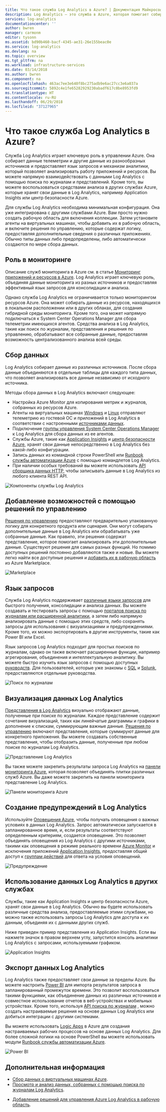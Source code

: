 ```yaml
---
title: Что такое служба Log Analytics в Azure? | Документация Майкрософт
description: Log Analytics — это служба в Azure, которая помогает собирать и анализировать операционные данные, формируемые ресурсами в облачных и локальных средах.  В этой статье приводится краткий обзор различных компонентов службы Log Analytics и ссылки на подробные материалы.
services: log-analytics
documentationcenter: ''
author: bwren
manager: carmonm
editor: tysonn
ms.assetid: bd90b460-bacf-4345-ae31-26e155beac0e
ms.service: log-analytics
ms.devlang: na
ms.topic: overview
ms.tgt_pltfrm: na
ms.workload: infrastructure-services
ms.date: 03/14/2018
ms.author: bwren
ms.component: na
ms.openlocfilehash: 463ac7ee3e640f8bc275adb9e6ac27cc3e6a037a
ms.sourcegitcommit: 5892c4e1fe65282929230abadf617c0be8953fd9
ms.translationtype: HT
ms.contentlocale: ru-RU
ms.lasthandoff: 06/29/2018
ms.locfileid: "37127965"
---
```

# <a name="what-is-azure-log-analytics"></a>Что такое служба Log Analytics в Azure?
Служба Log Analytics играет ключевую роль в управлении Azure. Она собирает данные телеметрии и другие данные из разнообразных источников и предоставляет язык запросов и механизм аналитики, который позволяет анализировать работу приложений и ресурсов.  Вы можете напрямую взаимодействовать с данными Log Analytics с помощью поиска по журналам и представлений. Кроме того, вы можете воспользоваться средствами анализа в других службах Azure, которые хранят свои данные в Log Analytics, например Application Insights или центр безопасности Azure.  

Для службы Log Analytics необходима минимальная конфигурация. Она уже интегрирована с другими службами Azure.  Вам просто нужно создать рабочую область для включения коллекции.  Затем установите агенты на виртуальных машинах, чтобы добавить их в рабочую область, и включите решения по управлению, которые содержат логику, предоставляя дополнительные сведения о различных приложениях.  Обычно типы данных либо предопределены, либо автоматически создаются по мере сбора данных.


## <a name="role-in-monitoring"></a>Роль в мониторинге

Описание служб мониторинга в Azure см. в статье [Мониторинг приложений и ресурсов в Azure](../monitoring-and-diagnostics/monitoring-overview.md).  Log Analytics играет ключевую роль, объединяя данные мониторинга из разных источников и предоставляя эффективный язык запросов для консолидации и анализа.  

Однако служба Log Analytics не ограничивается только мониторингом ресурсов Azure.  Она может собирать данные из ресурсов, находящихся в локальном расположении или в других облаках, для создания гибридной среды мониторинга. Кроме того, она может напрямую подключаться к System Center Operations Manager для сбора телеметрии имеющихся агентов.  Средства анализа в Log Analytics, такие как поиск по журналам, представления и решения по управлению, обрабатывают все собранные данные, предоставляя возможность централизованного анализа всей среды.



## <a name="data-collection"></a>Сбор данных
Log Analytics собирает данные из различных источников.  После сбора данные объединяются в отдельные таблицы для каждого типа данных, что позволяет анализировать все данные независимо от исходного источника.

Методы сбора данных в Log Analytics включают следующее:

- Настройка Azure Monitor для копирования метрик и журналов, собранных из ресурсов Azure.
- Агенты на виртуальных машинах [Windows](log-analytics-windows-agent.md) и [Linux](log-analytics-linux-agents.md) отправляют телеметрию из гостевой ОС и приложений в Log Analytics в соответствии с настроенными [источниками данных](log-analytics-data-sources.md).  
- Подключение [группы управления System Center Operations Manager](log-analytics-om-agents.md) к Log Analytics для сбора данных из ее агентов.
- Службы Azure, такие как [Application Insights](https://docs.microsoft.com/azure/application-insights/) и [центр безопасности Azure](https://docs.microsoft.com/azure/security-center/), хранят свои данные непосредственно в Log Analytics без какой-либо конфигурации.
- Запись данных из командной строки PowerShell или [Runbook службы автоматизации Azure](../automation/automation-runbook-types.md) с помощью командлетов Log Analytics.
- При наличии особых требований вы можете использовать [API сборщика данных HTTP](log-analytics-data-collector-api.md), чтобы записывать данные в Log Analytics из любого клиента REST API.


![Компоненты службы Log Analytics](media/log-analytics-overview/collecting-data.png)

## <a name="add-functionality-with-management-solutions"></a>Добавление возможностей с помощью решений по управлению
[Решения по управлению](log-analytics-add-solutions.md) предоставляют предварительно упакованную логику для конкретного продукта или сценария.  Они могут собирать дополнительные данные в Log Analytics или обрабатывать уже собранные данные.  Как правило, эти решения содержат представление, которое помогает анализировать эти дополнительные данные.  Существуют решения для самых разных функций. Но помимо доступных решений постоянно добавляются также и новые.  Вы можете легко найти все доступные решения и [добавить их в рабочую область](log-analytics-add-solutions.md) из Azure Marketplace.  

![Marketplace](media/log-analytics-overview/solutions.png)


## <a name="query-language"></a>Язык запросов

Служба Log Analytics поддерживает [различные языки запросов](http://docs.loganalytics.io) для быстрого получения, консолидации и анализа данных.  Вы можете создавать и тестировать запросы с помощью [порталов поиска по журналам или расширенной аналитики](log-analytics-log-search-portals.md), а затем либо напрямую анализировать данные с помощью этих средств, либо сохранять запросы для использования с визуализациями и предупреждениями. Кроме того, их можно экспортировать в другие инструменты, такие как Power BI или Excel.

Язык запросов Log Analytics подходит для простых поисков по журналам, однако он также включает расширенные функции, например агрегирования, объединения и интеллектуальную аналитику. Вы можете быстро изучить язык запросов с помощью доступных [руководств](https://docs.loganalytics.io/docs/Learn/Tutorials).  Для пользователей, которые уже знакомы с [SQL](https://docs.loganalytics.io/docs/Learn/References/SQL-to-Azure-Log-Analytics) и [Splunk](https://docs.loganalytics.io/docs/Learn/References/Splunk-to-Azure-Log-Analytics), предоставляются отдельные руководства.

![Поиск по журналам](media/log-analytics-overview/analytics-query.png)


## <a name="visualize-log-analytics-data"></a>Визуализация данных Log Analytics

[Представления в Log Analytics](log-analytics-view-designer.md) визуально отображают данные, полученные при поиске по журналам.  Каждое представление содержит сочетание визуализаций, таких как линейчатые диаграммы и графики в дополнение к спискам, суммирующим важные данные.  [Решения по управлению](#add-functionality-with-management-solutions) включают представления, которые суммируют данные для конкретного приложения. Вы можете создавать собственные представления, чтобы отобразить данные, полученные при любом поиске по журналам Log Analytics.

![Представление Log Analytics](media/log-analytics-overview/view.png)

Вы также можете закрепить результаты запроса Log Analytics на [панели мониторинга Azure](../azure-portal/azure-portal-dashboards.md), которая позволяет объединять плитки различных служб Azure.  Вы даже можете закрепить на панели мониторинга представление Log Analytics.

![Панели мониторинга Azure](media/log-analytics-overview/dashboard.png)

## <a name="creating-alerts-from-log-analytics-data"></a>Создание предупреждений в Log Analytics

Используйте [Оповещения Azure](../monitoring-and-diagnostics/monitoring-overview-unified-alerts.md), чтобы получать оповещения о важных условиях в данных Log Analytics.  Запрос автоматически запускается в запланированное время, и, если результаты соответствуют определенным критериям, создается оповещение.  Это позволяет объединять оповещения из Log Analytics с другими источниками, такими как оповещения в режиме реального времени [Azure Monitor](../monitoring-and-diagnostics/monitoring-near-real-time-metric-alerts.md) и исключения приложений [Application Insights](../application-insights/app-insights-alerts.md), предоставляя общий доступ к [группам действий](../monitoring-and-diagnostics/monitoring-action-groups.md) для ответа на условия оповещений.

![Предупреждение](media/log-analytics-overview/alerts.png)


## <a name="using-log-analytics-data-in-other-services"></a>Использование данных Log Analytics в других службах
Службы, такие как Application Insights и центр безопасности Azure, хранят свои данные в Log Analytics.  Обычно вы будете использовать различные средства анализа, предоставляемые этими службами, но можно также использовать запросы Log Analytics для доступа к их данным, объединяя их с данными других служб.  

Ниже приведен пример представления из Application Insights.  Если вы нажмете значок в правом верхнем углу, запустится консоль аналитики Log Analytics с запросами, используемыми графиком.

![Application Insights](media/log-analytics-overview/application-insights.png)


## <a name="exporting-log-analytics-data"></a>Экспорт данных Log Analytics

Log Analytics также предоставляет свои данные за пределы Azure.  Вы можете настроить [Power BI](log-analytics-powerbi.md) для импорта результатов запроса в запланированный промежуток времени. Это позволит воспользоваться такими функциями, как объединение данных из различных источников и совместное использование отчетов в веб-устройствах и мобильных устройствах.  Кроме того, используя [API поиска по журналам](log-analytics-log-search-api.md) , можно создать настраиваемые решения на основе данных Log Analytics или добиться интеграции с другими системами.

Вы можете использовать [Logic Apps](../logic-apps/logic-apps-overview.md) в Azure для создания настраиваемых рабочих процессов на основе данных Log Analytics.  Для более сложной логики на основе PowerShell вы можете использовать модули [Runbook службы автоматизации Azure](../automation/automation-runbook-types.md).

![Power BI](media/log-analytics-overview/export.png)



## <a name="next-steps"></a>Дополнительная информация
- [Сбор данных о виртуальных машинах Azure](log-analytics-quick-collect-azurevm.md).
- [Просмотр и анализ данных, собранных с помощью поиска по журналам Log Analytics](log-analytics-tutorial-viewdata.md).
* [Добавление решений для управления Azure Log Analytics в рабочую область](log-analytics-add-solutions.md).


